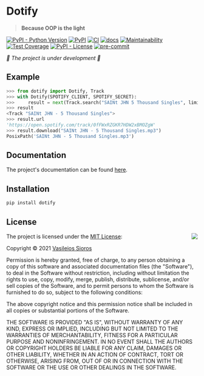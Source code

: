 # Dotify

> **Because OOP is the light**

[![PyPI - Python Version](https://img.shields.io/pypi/pyversions/dotify)](https://www.python.org/)
[![PyPI](https://img.shields.io/pypi/v/dotify)](https://pypi.org/project/dotify/)
[![CI](https://github.com/billsioros/dotify/actions/workflows/ci.yml/badge.svg)](https://github.com/billsioros/dotify/actions/workflows/ci.yml)
[![docs](https://github.com/billsioros/dotify/actions/workflows/docs.yml/badge.svg)](https://billsioros.github.io/dotify/)
[![Maintainability](https://api.codeclimate.com/v1/badges/573685a448c6422d49de/maintainability)](https://codeclimate.com/github/billsioros/dotify/maintainability)
[![Test Coverage](https://api.codeclimate.com/v1/badges/573685a448c6422d49de/test_coverage)](https://codeclimate.com/github/billsioros/dotify/test_coverage)
[![PyPI - License](https://img.shields.io/pypi/l/dotify)](https://opensource.org/licenses/MIT)
[![pre-commit](https://img.shields.io/badge/pre--commit-enabled-brightgreen?logo=pre-commit&logoColor=white)](https://github.com/pre-commit/pre-commit)

*🚧 The project is under development 🚧*

## Example

```python
>>> from dotify import Dotify, Track
>>> with Dotify(SPOTIFY_CLIENT, SPOTIFY_SECRET):
>>>     result = next(Track.search("SAINt JHN 5 Thousand Singles", limit=1))
>>> result
<Track "SAINt JHN - 5 Thousand Singles">
>>> result.url
'https://open.spotify.com/track/0fFWxRZGKR7HDW2xBMOZgW'
>>> result.download("SAINt JHN - 5 Thousand Singles.mp3")
PosixPath('SAINt JHN - 5 Thousand Singles.mp3')
```

## Documentation

The project's documentation can be found [here](https://billsioros.github.io/dotify/).

## Installation

```bash
pip install dotify
```

## License

<img align="right" src="http://opensource.org/trademarks/opensource/OSI-Approved-License-100x137.png">

The project is licensed under the [MIT License](http://opensource.org/licenses/MIT):

Copyright &copy; 2021 [Vasileios Sioros](https://github.com/billsioros)

Permission is hereby granted, free of charge, to any person obtaining a copy of this software and associated documentation files (the "Software"), to deal in the Software without restriction, including without limitation the rights to use, copy, modify, merge, publish, distribute, sublicense, and/or sell copies of the Software, and to permit persons to whom the Software is furnished to do so, subject to the following conditions:

The above copyright notice and this permission notice shall be included in all copies or substantial portions of the Software.

THE SOFTWARE IS PROVIDED "AS IS", WITHOUT WARRANTY OF ANY KIND, EXPRESS OR IMPLIED, INCLUDING BUT NOT LIMITED TO THE WARRANTIES OF MERCHANTABILITY, FITNESS FOR A PARTICULAR PURPOSE AND NONINFRINGEMENT. IN NO EVENT SHALL THE AUTHORS OR COPYRIGHT HOLDERS BE LIABLE FOR ANY CLAIM, DAMAGES OR OTHER LIABILITY, WHETHER IN AN ACTION OF CONTRACT, TORT OR OTHERWISE, ARISING FROM, OUT OF OR IN CONNECTION WITH THE SOFTWARE OR THE USE OR OTHER DEALINGS IN THE SOFTWARE.
